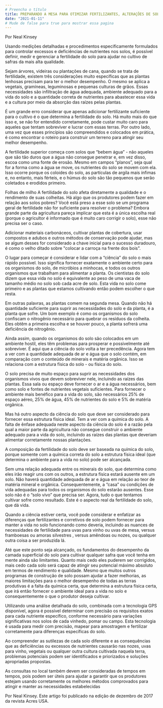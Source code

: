 ```yaml
---
# Preencha o título
title: PREPARANDO A MESA PARA OTIMIZAR FERTILIZANTES, ALTERAÇÕES DE SOLO.
date: "2021-01-11"
# Mude de false para true para mostrar essa pagina
---
```

 

Por Neal Kinsey

Usando medições detalhadas e procedimentos especificamente formulados para controlar excessos e deficiências de nutrientes nos solos, é possível definir, medir e gerenciar a fertilidade do solo para ajudar no cultivo de safras da mais alta qualidade.


Sejam árvores, videiras ou plantações de cana, quando se trata de fertilidade, existem três considerações muito específicas que as plantas lenhosas precisam para ter o melhor desempenho. O mesmo se aplica a vegetais, gramíneas, leguminosas e pequenas culturas de grãos. Essas necessidades são infiltração de água adequada, ambiente adequado para a vida do solo e a quantidade correta de nutrientes para abastecer essa vida e a cultura por meio da absorção das raízes pelas plantas.

É um grande erro considerar que apenas adicionar fertilizante suficiente para o cultivo é o que determina a fertilidade do solo. Há muito mais do que isso e, se não for entendido corretamente, pode custar muito caro para aqueles que tentam sobreviver e lucrar com essas terras. Por outro lado, uma vez que esses princípios são compreendidos e colocados em prática, é como encontrar o roteiro para construir um terreno para atingir seu melhor desempenho.

A fertilidade superior começa com solos que “bebem água” - não aqueles que são tão duros que a água não consegue penetrar e, em vez disso, escoa como uma fonte de erosão. Mesmo em campos “planos”, seja qual for a forma como a água se move, os nutrientes do solo se movem com ela. Isso ocorre porque os coloides do solo, as partículas de argila mais ínfimas e, no entanto, mais férteis, e o húmus do solo são tão pequenos que serão coletados e erodidos primeiro.

Folhas de milho
A fertilidade do solo afeta diretamente a qualidade e o rendimento de suas colheitas.
Há algo que os produtores podem fazer em relação aos solos pobres? Você está preso a esse solo se um programa geral de fertilidade não for suficiente para resolver o problema? Embora grande parte da agricultura pareça implicar que esta é a única escolha real (porque o agricultor é informado que é muito caro corrigir o solo), esse não precisa ser o caso.

Adicionar materiais carbonáceos, cultivar plantas de cobertura, usar compostos e adubos e outros métodos de conservação pode ajudar, mas se algum desses for considerado a chave inicial para o sucesso duradouro, é como o velho ditado sobre "colocar a carroça na frente dos bois".

O lugar para começar é considerar e lidar com a “ciência” do solo o mais rápido possível. Isso significa fornecer exatamente o ambiente certo para os organismos do solo, de micróbios a minhocas, e todos os outros organismos que trabalham para alimentar a planta. Os cientistas do solo dizem que essa vida no solo é equivalente ao peso de uma vaca de tamanho médio no solo sob cada acre de solo. Esta vida no solo come primeiro e as plantas que estamos cultivando então podem escolher o que resta.

Em outras palavras, as plantas comem na segunda mesa. Quando não há quantidade suficiente para suprir as necessidades do solo e da planta, é a planta que sofre. Um bom exemplo é como os organismos do solo confiscam o nitrogênio necessário para quebrar os resíduos da colheita. Eles obtêm a primeira escolha e se houver pouco, a planta sofrerá uma deficiência de nitrogênio.

Ainda assim, quando os organismos do solo são colocados em um ambiente hostil, eles têm problemas para prosperar e possivelmente até sobreviver. É aqui que a ciência do solo volta a ter precedência. Agora tem a ver com a quantidade adequada de ar e água que o solo contém, em comparação com o conteúdo de minerais e matéria orgânica. Isso se relaciona com a estrutura física do solo - ou física do solo.

O solo precisa de muito espaço para suprir as necessidades dos organismos vivos que devem sobreviver nele, incluindo as raízes das plantas. Essa sala ou espaço deve fornecer o ar e a água necessários, bem como solo e fontes de nutrientes vegetais suficientes. Para fornecer o ambiente mais benéfico para a vida do solo, são necessários 25% de espaço aéreo, 25% de água, 45% de nutrientes do solo e 5% de matéria orgânica.

Mas há outro aspecto da ciência do solo que deve ser considerado para fornecer essa estrutura física ideal. Tem a ver com a química do solo. A falta de ênfase adequada neste aspecto da ciência do solo é a razão pela qual a maior parte da agricultura não consegue construir o ambiente adequado para a vida do solo, incluindo as raízes das plantas que deveriam alimentar corretamente nossas plantações.

A composição da fertilidade do solo deve ser baseada na química do solo, porque somente com a química correta do solo a estrutura física ideal (que determina o ambiente para a vida no solo) pode ser alcançada.

Sem uma relação adequada entre os minerais do solo, que determina como eles irão reagir uns com os outros, a estrutura física estará ausente em um solo. Não haverá quantidade adequada de ar e água em relação ao teor de matéria mineral e orgânica. Consequentemente, a “casa” ou condições de vida adequadas para todos os organismos do solo estarão ausentes. Esse solo não é o “solo vivo” que precisa ser. Agora, tudo o que tentamos cultivar sofre como resultado. Este é o aspecto real da fertilidade do solo, que dá vida.

Quando a ciência estiver certa, você pode considerar e enfatizar as diferenças que fertilizantes e corretivos de solo podem fornecer para manter a vida no solo funcionando como deveria, incluindo as nuances de necessidades de fertilidade para uvas para vinho ou uvas de mesa, versus framboesas ou amoras silvestres , versus amêndoas ou nozes, ou qualquer outra coisa a ser produzida lá.

Até que este ponto seja alcançado, os fundamentos do desempenho da camada superficial do solo para cultivar qualquer safra que você tenha em mente ainda são limitantes. Quanto mais cedo eles puderem ser corrigidos, mais cedo cada solo será capaz de atingir seu potencial máximo absoluto em termos de rendimento e qualidade. Mesmo que muitos outros programas de construção de solo possam ajudar a fazer melhorias, as maiores limitações para o melhor desempenho de todas as terras produtivas é a falta da química certa, que determina a estrutura física certa, que irá então fornecer o ambiente ideal para a vida no solo e consequentemente o que o produtor deseja cultivar.

Utilizando uma análise detalhada do solo, combinada com a tecnologia GPS disponível, agora é possível determinar com precisão os requisitos exatos para cada nutriente específico, conforme necessário para variações significativas nos solos de cada vinhedo, pomar ou campo. Esta tecnologia é usada para medir com precisão, mapear para amostragem e fertilizar corretamente para diferenças específicas do solo.

Ao compreender as sutilezas de cada solo diferente e as consequências que as deficiências ou excessos de nutrientes causarão nas nozes, uvas para vinho, vegetais ou qualquer outra cultura cultivada naquela terra, problemas potenciais podem ser identificados e priorizados e soluções apropriadas propostas.

As consultas no local também devem ser consideradas de tempos em tempos, pois podem ser úteis para ajudar a garantir que os produtores estejam usando corretamente os melhores métodos comprovados para atingir e manter as necessidades estabelecidas

Por Neal Kinsey. Este artigo foi publicado na edição de dezembro de 2017 da  revista Acres  USA.